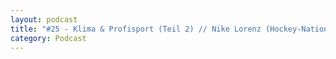 ```yaml
---
layout: podcast
title: "#25 - Klima & Profisport (Teil 2) // Nike Lorenz (Hockey-Nationalspielerin, Hockey-Wald)"
category: Podcast
---
```


<p><script class="podigee-podcast-player" src="https://cdn.podigee.com/podcast-player/javascripts/podigee-podcast-player.js" data-configuration="https://interviews-4-future.podigee.io/25-i4f/embed?context=external"></script></p>
